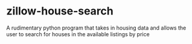 # zillow-house-search
A rudimentary python program that takes in housing data and allows the user to search for houses in the available listings by price
